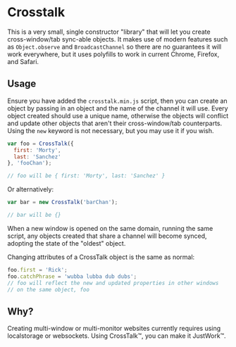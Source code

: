 # Crosstalk

This is a very small, single constructor "library" that will let you create cross-window/tab sync-able objects. It makes use of modern features such as `Object.observe` and `BroadcastChannel` so there are no guarantees it will work everywhere, but it uses polyfills to work in current Chrome, Firefox, and Safari.

## Usage


Ensure you have added the `crosstalk.min.js` script, then you can create an object by passing in an object and the name of the channel it will use. Every object created should use a unique name, otherwise the objects will conflict and update other objects that aren't their cross-window/tab counterparts. Using the `new` keyword is not necessary, but you may use it if you wish.

``` javascript
var foo = CrossTalk({
  first: 'Morty',
  last: 'Sanchez'
}, 'fooChan');

// foo will be { first: 'Morty', last: 'Sanchez' }
```

Or alternatively:

``` javascript
var bar = new CrossTalk('barChan');

// bar will be {}
```

When a new window is opened on the same domain, running the same script, any objects created that share a channel will become synced, adopting the state of the "oldest" object.

Changing attributes of a CrossTalk object is the same as normal:

``` javascript
foo.first = 'Rick';
foo.catchPhrase = 'wubba lubba dub dubs'; 
// foo will reflect the new and updated properties in other windows
// on the same object, foo
```

## Why?

Creating multi-window or multi-monitor websites currently requires using localstorage or websockets. Using CrossTalk™, you can make it JustWork™.
